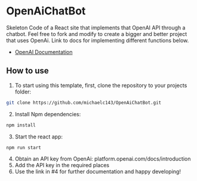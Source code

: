 # OpenAiChatBot
Skeleton Code of a React site that implements that OpenAI API through a chatbot. Feel free to fork and modify to create a bigger and better project that uses OpenAi. Link to docs for implementing different functions below.
- [OpenAI Documentation](https://platform.openai.com/docs/introduction)

## How to use
1. To start using this template, first, clone the repository to your projects folder:
```bash
git clone https://github.com/michaelc143/OpenAiChatBot.git
```
2. Install Npm dependencies:
```bash
npm install
```
3. Start the react app:
```bash
npm run start
```
4. Obtain an API key from OpenAi: platform.openai.com/docs/introduction
5. Add the API key in the required places
6. Use the link in #4 for further documentation and happy developing!
